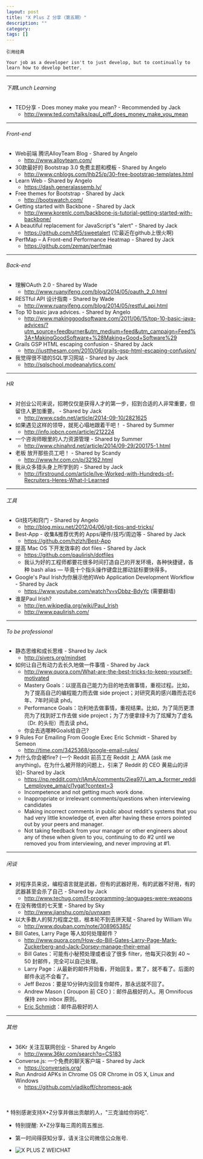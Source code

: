 ```yaml
---
layout: post
title: "X Plus Z 分享（第五期）"
description: ""
category:
tags: []
---
```


`引用经典`

`Your job as a developer isn't to just develop, but to continually to learn how to develop better.`

----

###### 下期Lunch Learning

* TED分享 - Does money make you mean? - Recommended by Jack
    * <http://www.ted.com/talks/paul_piff_does_money_make_you_mean>

----

###### Front-end

* Web前端 腾讯AlloyTeam Blog - Shared by Angelo
    * <http://www.alloyteam.com/>
* 30款最好的 Bootstrap 3.0 免费主题和模板 - Shared by Angelo
    * <http://www.cnblogs.com/lhb25/p/30-free-bootstrap-templates.html>
* Learn Web - Shared by Angelo
    * <https://dash.generalassemb.ly/>
* Free themes for Bootstrap - Shared by Jack
    * <http://bootswatch.com/>
* Getting started with Backbone - Shared by Jack
    * <http://www.korenlc.com/backbone-js-tutorial-getting-started-with-backbone/>
* A beautiful replacement for JavaScript's "alert" - Shared by Jack
    * <https://github.com/t4t5/sweetalert> (它最近在github上很火啊)
* PerfMap – A Front-end Performance Heatmap - Shared by Jack
    * <https://github.com/zeman/perfmap>

----

###### Back-end

* 理解OAuth 2.0 - Shared by Wade
    * <http://www.ruanyifeng.com/blog/2014/05/oauth_2_0.html>
* RESTful API 设计指南 - Shared by Wade
    * <http://www.ruanyifeng.com/blog/2014/05/restful_api.html>
* Top 10 basic java advices. - Shared by Angelo
    * <http://www.makinggoodsoftware.com/2011/06/15/top-10-basic-java-advices/?utm_source=feedburner&utm_medium=feed&utm_campaign=Feed%3A+MakingGoodSoftware+%28Making+Good+Software%29>
* Grails GSP HTML escaping confusion - Shared by Jack
    * <http://justthesam.com/2010/06/grails-gsp-html-escaping-confusion/>
* 我觉得很不错的SQL学习网站 - Shared by Jack
    * <http://sqlschool.modeanalytics.com/>

----

###### HR

* 对创业公司来说，招聘仅仅是获得人才的第一步，招到合适的人非常重要，但留住人更加重要。 - Shared by Jack
    * <http://www.csdn.net/article/2014-09-10/2821625>
*  如果遇见这样的领导，就死心塌地跟着干吧！ - Shared by Summer
    * <http://info.jobcn.com/article/212224>
* 一个咨询师眼里的人力资源管理 - Shared by Summer
    * <http://www.chinahrd.net/article/2014/09-29/200175-1.html>
* 老板 放开那些员工吧！ - Shared by Scandy
    * <http://www.hr.com.cn/p/32162.html>
* 我从众多猎头身上所学到的 - Shared by Jack
    * <http://firstround.com/article/Ive-Worked-with-Hundreds-of-Recruiters-Heres-What-I-Learned>

----

###### 工具

* Git技巧和窍门 - Shared by Angelo
    * <http://blog.mixu.net/2012/04/06/git-tips-and-tricks/>
* Best-App - 收集&推荐优秀的 Apps/硬件/技巧/周边等 - Shared by Jack
    * <https://github.com/hzlzh/Best-App>
* 提高 Mac OS 下开发效率的 dot files - Shared by Jack
    * <https://github.com/paulirish/dotfiles>
    * 我认为好的工程师都要花很多时间打造自己的开发环境，各种快捷键，各种 bash alias — 毕竟十个指头操作键盘比挪动鼠标要快得多。
* Google's Paul Irish为你展示他的Web Application Development Workflow - Shared by Jack
    * <https://www.youtube.com/watch?v=vDbbz-BdyYc> (需要翻墙)
* 谁是Paul Irish?
    * <http://en.wikipedia.org/wiki/Paul_Irish>
    * <http://www.paulirish.com/>

----

###### To be professional

* 静态思维和成长思维 - Shared by Jack
    * <http://sivers.org/mindset>
* 如何让自己有动力去长久地做一件事情 - Shared by Jack
    * <http://www.quora.com/What-are-the-best-tricks-to-keep-yourself-motivated>
    * Mastery Goals：以提高自己能力为目的地去做事情，重视过程。比如，为了提高自己的编程能力而去做 side project；对研究真的感兴趣而去花6年、7年时间读 phd。
    * Performance Goals：功利地去做事情，重视结果。比如，为了简历更漂亮为了找到好工作去做 side project；为了方便拿绿卡为了炫耀为了虚名（Dr. 的头衔）而去读 phd。
    * 你会去选哪种Goals给自己?
* 9 Rules For Emailing From Google Exec Eric Schmidt - Shared by Semeon
    * <http://time.com/3425368/google-email-rules/>
* 为什么你会被fire? (一个 Reddit 前员工在 Reddit 上 AMA (ask me anything)。在为什么被开除的问题上，引来了 Reddit 的 CEO 黄易山的评论)- Shared by Jack
    * <https://np.reddit.com/r/IAmA/comments/2iea97/i_am_a_former_reddit_employee_ama/cl1ygat?context=3>
    * Incompetence and not getting much work done.
    * Inappropriate or irrelevant comments/questions when interviewing candidates
    * Making incorrect comments in public about reddit's systems that you had very little knowledge of, even after having these errors pointed out by your peers and manager.
    * Not taking feedback from your manager or other engineers about any of these when given to you, continuing to do #2 until we removed you from interviewing, and never improving at #1.

----

###### 闲谈

* 对程序员来说，编程语言就是武器，但有的武器好用，有的武器不好用，有的武器甚至会杀了自己 - Shared by Jack
    * <http://www.techug.com/if-programming-languages-were-weapons>
* 在没有微信的七天里 - Shared by Sky
    * <http://www.jianshu.com/p/uvnxam>
* 以大多数人的努力程度之低，根本轮不到去拼天赋 - Shared by William Wu
    * <http://www.douban.com/note/308965385/>
* Bill Gates, Larry Page 等人如何处理邮件？
    * <http://www.quora.com/How-do-Bill-Gates-Larry-Page-Mark-Zuckerberg-and-Jack-Dorsey-manage-their-email>
    * Bill Gates：可能有小秘预处理或者设了很多 filter，他每天只收到 40 ~ 50 封邮件，完全可以自己处理。
    * Larry Page：从最新的邮件开始看，开始回复。累了，就不看了。后面的邮件永远不会看了。
    * Jeff Bezos：要是10分钟内没回复你邮件，那永远就不回了。
    * Andrew Mason ( Groupon 前 CEO )：邮件品极好的人。用 Omnifocus 保持 zero inbox 原则。
    * [Eric Schmidt](http://venturebeat.com/2014/10/03/googles-eric-schmidt-explains-the-1-email-habit-of-the-most-effective-people/)：邮件品极好的人

----

###### 其他

* 36Kr 关注互联网创业 - Shared by Angelo
    * <http://www.36kr.com/search?q=CS183>
* Converse.js: 一个免费的聊天客户端 - Shared by Jack
    * <https://conversejs.org/>
* Run Android APKs in Chrome OS OR Chrome in OS X, Linux and Windows
    * <https://github.com/vladikoff/chromeos-apk>  
<br />
<br />
* 特别感谢支持X+Z分享并做出贡献的人，"三克油给你妈吃".

* 特别提醒: X+Z分享每三周的周五推出.

* 第一时间得获知分享，请关注公司微信公众账号.
* ![X PLUS Z WEICHAT](https://s3-us-west-1.amazonaws.com/xplusz.com/x%2Bz_weichat.png)
